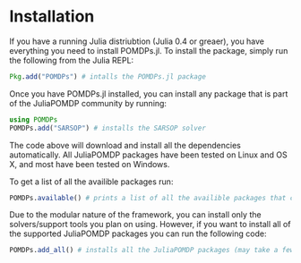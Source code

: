# Installation

If you have a running Julia distriubtion (Julia 0.4 or greaer), you have everything you need to install POMDPs.jl. To install the package, simply
run the following from the Julia REPL:
```julia
Pkg.add("POMDPs") # intalls the POMDPs.jl package
```

Once you have POMDPs.jl installed, you can install any package that is part of the JuliaPOMDP community by running:
```julia
using POMDPs
POMDPs.add("SARSOP") # installs the SARSOP solver
```

The code above will download and install all the dependencies automatically. All JuliaPOMDP packages have been tested on
Linux and OS X, and most have been tested on Windows. 

To get a list of all the availible packages run:
```julia
POMDPs.available() # prints a list of all the availible packages that can be installed with POMDPs.add
```

Due to the modular nature of the framework, you can install only the solvers/support tools you plan on using. However,
if you want to install all of the supported JuliaPOMDP packages you can run the following code:

```julia
POMDPs.add_all() # installs all the JuliaPOMDP packages (may take a few minutes)
```
